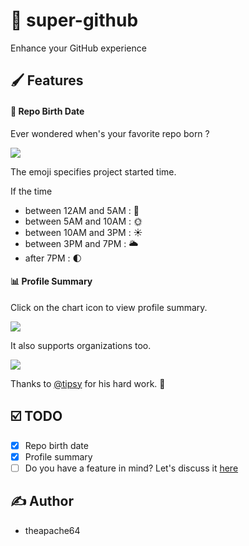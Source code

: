 # :rocket: super-github

Enhance your GitHub experience

## :paintbrush: Features

#### :baby_bottle: Repo Birth Date
Ever wondered when's your favorite repo born ?

![](https://i.imgur.com/jtbQWHz.png)

The emoji specifies project started time.

If the time

- between 12AM and 5AM : 🌙
- between 5AM and 10AM : 🌞
- between 10AM and 3PM : ☀️
- between 3PM and 7PM : 🌥
- after 7PM :  🌓

#### :bar_chart: Profile Summary

Click on the chart icon to view profile summary.

![](https://i.imgur.com/KfRyc7y.png)

It also supports organizations too.

![](https://i.imgur.com/cpkP1OY.png)

Thanks to [@tipsy](https://github.com/tipsy/profile-summary-for-github) for his hard work. :hugs:

## :ballot_box_with_check: TODO

- [x] Repo birth date
- [x] Profile summary
- [ ] Do you have a feature in mind? Let's discuss it [here](https://github.com/theapache64/super-github/issues/new?labels=enhancement)

## :writing_hand: Author

- theapache64
